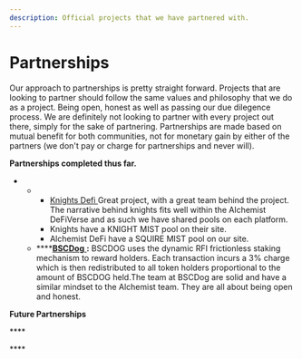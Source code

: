```yaml
---
description: Official projects that we have partnered with.
---
```


# Partnerships

Our approach to partnerships is pretty straight forward. Projects that are looking to partner should follow the same values and philosophy that we do as a project. Being open, honest as well as passing our due dilegence process. We are definitely not looking to partner with every project out there, simply for the sake of partnering.  Partnerships are made based on mutual benefit for both communities, not for monetary gain by either of the partners \(we don't pay or charge for partnerships and never will\).

**Partnerships completed thus far.** 

* * * [Knights Defi ](https://www.knightsdefi.com/)Great project, with a great team behind the project. The narrative behind knights fits well within the Alchemist DeFiVerse and as such we have shared pools on each platform. 
    * Knights have a KNIGHT MIST pool on their site. 
    * Alchemist DeFi have a SQUIRE MIST pool on our site.
  * \*\*\*\*[**BSCDog** ](https://bscdog.com/)**:** BSCDOG uses the dynamic RFI frictionless staking mechanism to reward holders. Each transaction incurs a 3% charge which is then redistributed to all token holders proportional to the amount of BSCDOG held.The team at BSCDog are solid and have a similar mindset to the Alchemist team. They are all about being open and honest. 

**Future Partnerships**

\*\*\*\*

\*\*\*\*

